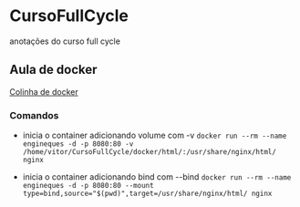 # CursoFullCycle
anotações do curso full cycle

## Aula de docker

[Colinha de docker ](https://www.digitalocean.com/community/tutorials/how-to-remove-docker-images-containers-and-volumes)

### Comandos

- inicia o container adicionando volume com -v
`docker run --rm --name engineques -d -p 8080:80 -v /home/vitor/CursoFullCycle/docker/html/:/usr/share/nginx/html/ nginx`

- inicia o container adicionando bind com --bind
`docker run --rm --name engineques -d -p 8080:80 --mount type=bind,source="$(pwd)",target=/usr/share/nginx/html/ nginx`

